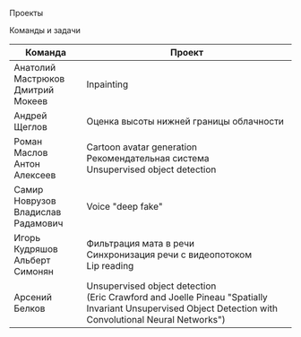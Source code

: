 Проекты

Команды и задачи

| Команда | Проект |
| ---- | ----- |
| Анатолий Мастрюков<br />Дмитрий Мокеев<br /> | Inpainting |
| Андрей Щеглов | Оценка высоты нижней границы облачности |
| Роман Маслов<br />Антон Алексеев | Cartoon avatar generation<br />Рекомендательная система<br />Unsupervised object detection |
| Самир Новрузов<br />Владислав Радамович | Voice "deep fake" |
| Игорь Кудряшов<br />Альберт Симонян | Фильтрация мата в речи<br />Синхронизация речи с видеопотоком<br />Lip reading |
| Арсений Белков | Unsupervised object detection<br />(Eric Crawford and Joelle Pineau "Spatially Invariant Unsupervised Object Detection with Convolutional Neural Networks") |